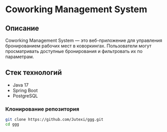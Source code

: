 # Coworking Management System

## Описание

Coworking Management System — это веб-приложение для управления бронированием рабочих мест в коворкингах. Пользователи могут просматривать доступные бронирования и фильтровать их по параметрам.

## Стек технологий

- Java 17
- Spring Boot
- PostgreSQL

### Клонирование репозитория

```bash
git clone https://github.com/Jutexi/ggg.git
cd ggg
```
